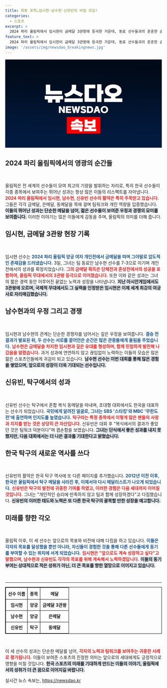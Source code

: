 ```yaml
---
title: 회동 포착…임시현·남수현·신유빈의 비밀 모임!
categories:
  - 스포츠
excerpt: >
  2024 파리 올림픽에서 임시현이 금메달 3관왕에 등극한 가운데, 동료 선수들과의 훈훈한 순간을 공개했다! 한 살 차이 친구들의 우정과 고된 훈련을 통해 이뤄낸 성과에 많은 이들의 감탄이 이어지고 있다.
feature_text: >
  2024 파리 올림픽에서 임시현이 금메달 3관왕에 등극한 가운데, 동료 선수들과의 훈훈한 순간을 공개했다! 한 살 차이 친구들의 우정과 고된 훈련을 통해 이뤄낸 성과에 많은 이들의 감탄이 이어지고 있다.
image: '/assets/img/newsdao_breakingnews.jpg'
---
```


<p><img src="/assets/img/newsdao_breakingnews.jpg" alt="firstkoreanews 속보" /></p>

<h2 data-ke-size="size26">2024 파리 올림픽에서의 영광의 순간들</h2>

<p data-ke-size="size16">&nbsp;</p> 

<p>올림픽은 전 세계의 선수들이 모여 최고의 기량을 발휘하는 자리로, 특히 한국 선수들이 각종 종목에서 보여주는 뛰어난 성과는 항상 많은 이들의 리스펙트를 자아냅니다. <b><span style="color: #ee2323;">2024 파리 올림픽에서 임시현, 남수현, 신유빈 선수의 활약은 특히 주목받고 있습니다.</span></b> 그들은 각각 금메달, 은메달, 동메달을 목에 걸며 팀워크와 개인 역량을 입증했습니다. <b><span style="background-color: #21538527;">이들의 뛰어난 성과는 단순한 메달을 넘어, 젊은 선수들이 보여준 우정과 경쟁의 묘미를 보여줍니다.</span></b> 이러한 이야기는 많은 이들에게 감동을 주며, 올림픽의 의미를 더해 줍니다.</p>

<h2 data-ke-size="size26">임시현, 금메달 3관왕 현장 기록</h2>

<p data-ke-size="size16">&nbsp;</p>

<p data-ke-size="size16">임시현 선수는 <b><span style="color: #1a5490;">2024 파리 올림픽 양궁 여자 개인전에서 금메달을 따며 그야말로 압도적인 존재감을 드러냈습니다.</span></b> 3일, 그녀는 팀 동료인 남수현 선수를 7-3으로 이기며 개인전에서의 성과를 확정지었습니다. <b><span style="color: #ee2323;">그의 금메달 획득은 단체전과 혼성전에서의 성공을 포함하여, 올림픽 무대에서의 3관왕 등극으로 이어졌습니다.</span></b> 또한 이와 같은 성과는 그녀의 짧은 경력 동안 이루어진 끝없는 노력과 성장을 나타냅니다. <b><span style="background-color: #21538527;">지난 아시안게임에서도 3관왕에 오르며, 국제적 무대에서도 그 실력을 인정받은 임시현은 이제 세계 최강의 여궁사로 자리매김했습니다.</span></b></p>

<h2 data-ke-size="size26">남수현과의 우정 그리고 경쟁</h2>

<p data-ke-size="size16">&nbsp;</p>

<p data-ke-size="size16">임시현과 남수현의 관계는 단순한 경쟁자를 넘어서는 깊은 우정을 보여줍니다. <b><span style="color: #1a5490;">결승 전 결과가 발표된 뒤, 두 선수는 서로를 끌어안은 순간은 많은 관중들에게 울림을 주었습니다.</span></b> <b><span style="color: #ee2323;">남수현은 금메달을 차지한 임시현과 깊은 유대를 형성하며, 함께 민첩하게 발전해 나갔음을 알렸습니다.</span></b> 과거 성과에 연연하지 않고 끊임없이 노력하는 이들의 모습은 많은 젊은 스포츠인들에게 귀감이 되고 있습니다. <b><span style="background-color: #21538527;">남수현 선수는 이번 대회를 통해 많은 경험을 쌓았으며, 앞으로의 성장이 더욱 기대되는 선수입니다.</span></b></p>

<h2 data-ke-size="size26">신유빈, 탁구에서의 성과</h2>

<p data-ke-size="size16">&nbsp;</p>

<p data-ke-size="size16">신유빈 선수는 탁구에서 혼합 복식 동메달을 따내며, 초대형 대회에서도 한국을 대표하는 선수가 되었습니다. <b><span style="color: #1a5490;">국민에게 알려진 얼굴로, 그녀는 SBS '스타킹'와 MBC '무한도전'에 출연하며 인지도를 높였습니다.</span></b> <b><span style="color: #ee2323;">탁구라는 특정 종목에서 이렇게 많은 팬들의 사랑과 지지를 받는 것은 상당히 큰 자산입니다.</span></b> 신유빈은 대회 후 "복식에서의 결과가 좋았던 것은 팀워크 덕분이다"며 겸손함을 보였습니다. <b><span style="background-color: #21538527;">그녀는 단식에서 좋은 성과를 내지 못했지만, 다음 대회에서는 더 나은 결과를 기대한다고 밝혔습니다.</span></b></p>

<h2 data-ke-size="size26">한국 탁구의 새로운 역사를 쓰다</h2>

<p data-ke-size="size16">&nbsp;</p>

<p data-ke-size="size16">신유빈의 활약은 한국 탁구 역사에 또 다른 페이지를 추가했습니다. <b><span style="color: #1a5490;">2012년 이전 이후, 한국은 올림픽에서 탁구 메달을 사라진 후, 이제서야 다시 메달리스트가 나오게 되었습니다.</span></b> <b><span style="color: #ee2323;">신유빈은 탁구의 발전에 귀중한 기여를 하였고, 이러한 경험은 다음 세대까지 이어질 것입니다.</span></b> 그녀는 "개인적인 승리에 만족하지 않고 팀과 함께 성장하겠다"고 다짐했습니다. <b><span style="background-color: #21538527;">신유빈의 이러한 태도와 노력은 또 다른 한국 탁구의 괄목할 만한 성장을 예고합니다.</span></b></p>

<h2 data-ke-size="size26">미래를 향한 각오</h2>

<p data-ke-size="size16">&nbsp;</p>

<p data-ke-size="size16">올림픽 이후, 이 세 선수는 앞으로의 목표와 비전에 대해 다짐을 하고 있습니다. <b><span style="color: #1a5490;">이들은 각자의 목표를 달성했을 뿐만 아니라, 자신들이 경험한 것을 통해 다른 선수들에게 동기를 부여할 수 있는 위치에 서게 되었습니다.</span></b> <b><span style="color: #ee2323;">임시현은 "앞으로도 계속 성장하고 싶다"고 말했으며, 남수현과 신유빈도 각각의 목표를 위해 계속해서 노력하겠답니다.</span></b> <b><span style="background-color: #21538527;">이들의 동기부여는 상대적으로 적은 성취가 아닌, 더 큰 목표를 향한 열망으로 이어지고 있습니다.</span></b></p>

<p data-ke-size="size16">&nbsp;</p> 

<hr />

<table style="width: 100%; border: 1px solid black; border-collapse: collapse;">
  <thead>
    <tr>
      <th style="border: 1px solid black; text-align: center; height: 30px;"><b>선수 이름</b></th>
      <th style="border: 1px solid black; text-align: center; height: 30px;"><b>종목</b></th>
      <th style="border: 1px solid black; text-align: center; height: 30px;"><b>메달</b></th>
    </tr>
  </thead>
  <tbody>
    <tr>
      <td style="border: 1px solid black; text-align: center; height: 30px;"><b>임시현</b></td>
      <td style="border: 1px solid black; text-align: center; height: 30px;"><b>양궁</b></td>
      <td style="border: 1px solid black; text-align: center; height: 30px;"><b>금메달 3관왕</b></td>
    </tr>
    <tr>
      <td style="border: 1px solid black; text-align: center; height: 30px;"><b>남수현</b></td>
      <td style="border: 1px solid black; text-align: center; height: 30px;"><b>양궁</b></td>
      <td style="border: 1px solid black; text-align: center; height: 30px;"><b>은메달</b></td>
    </tr>
    <tr>
      <td style="border: 1px solid black; text-align: center; height: 30px;"><b>신유빈</b></td>
      <td style="border: 1px solid black; text-align: center; height: 30px;"><b>탁구</b></td>
      <td style="border: 1px solid black; text-align: center; height: 30px;"><b>동메달</b></td>
    </tr>
  </tbody>
</table>

<p data-ke-size="size16">&nbsp;</p> 

<p>이 세 선수의 성과는 단순한 메달를 넘어, <b><span style="color: #ee2323;">각자의 노력과 팀워크를 보여주는 귀중한 사례로 평가됩니다.</span></b> 이들이 보여준 스포츠의 진정한 의미는 앞으로의 세대에게도 긍정적으로 영향을 미칠 것입니다. <b><span style="background-color: #21538527;">한국 스포츠의 미래를 기대하게 만드는 이들의 이야기, 올림픽에서의 성취가 더 큰 꿈으로 이어지길 바랍니다.</span></b></p>
실시간 뉴스 속보는, <a href="https://newsdao.kr" rel="dofollow">https://newsdao.kr</a>


